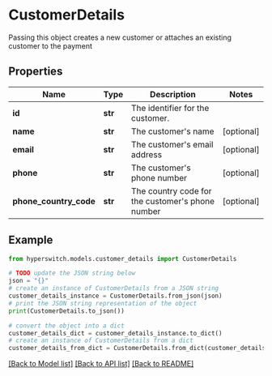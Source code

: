 # CustomerDetails

Passing this object creates a new customer or attaches an existing customer to the payment

## Properties

Name | Type | Description | Notes
------------ | ------------- | ------------- | -------------
**id** | **str** | The identifier for the customer. | 
**name** | **str** | The customer&#39;s name | [optional] 
**email** | **str** | The customer&#39;s email address | [optional] 
**phone** | **str** | The customer&#39;s phone number | [optional] 
**phone_country_code** | **str** | The country code for the customer&#39;s phone number | [optional] 

## Example

```python
from hyperswitch.models.customer_details import CustomerDetails

# TODO update the JSON string below
json = "{}"
# create an instance of CustomerDetails from a JSON string
customer_details_instance = CustomerDetails.from_json(json)
# print the JSON string representation of the object
print(CustomerDetails.to_json())

# convert the object into a dict
customer_details_dict = customer_details_instance.to_dict()
# create an instance of CustomerDetails from a dict
customer_details_from_dict = CustomerDetails.from_dict(customer_details_dict)
```
[[Back to Model list]](../README.md#documentation-for-models) [[Back to API list]](../README.md#documentation-for-api-endpoints) [[Back to README]](../README.md)


